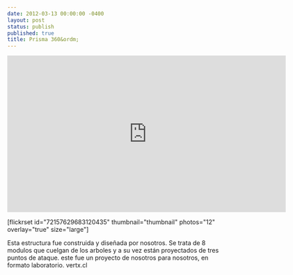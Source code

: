```yaml
---
date: 2012-03-13 00:00:00 -0400
layout: post
status: publish
published: true
title: Prisma 360&ordm;
---
```


<p><iframe src="http://player.vimeo.com/video/38442937?title=0&amp;byline=0&amp;portrait=0&amp;color=fa758e" frameborder="0" width="640" height="360"></iframe></p>
<p>[flickrset id="72157629683120435" thumbnail="thumbnail" photos="12" overlay="true" size="large"]</p>
<p>Esta estructura fue construida y dise&ntilde;ada por nosotros. Se trata de 8 modulos que cuelgan de los arboles y a su vez est&aacute;n proyectados de tres puntos de ataque. este fue un proyecto de nosotros para nosotros, en formato laboratorio. vertx.cl</p>

